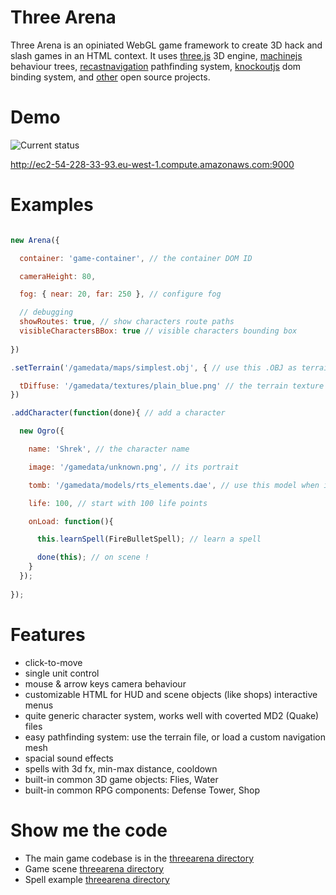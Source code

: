 Three Arena
===

Three Arena is an opiniated WebGL game framework to create 3D hack and slash games in an HTML context. It uses [three.js](http://threejs.org) 3D engine, [machinejs](http://machinejs.maryrosecook.com) behaviour trees, [recastnavigation](https://github.com/memononen/recastnavigation) pathfinding system, [knockoutjs](http://knockoutjs.com) dom binding system, and [other](three-arena/blob/master/bower.json) open source projects.



Demo
===
![Current status](https://raw.github.com/vincent/three-arena/master/app/images/screenshots/2013-09-09.png)

http://ec2-54-228-33-93.eu-west-1.compute.amazonaws.com:9000

Examples
===
```js

new Arena({

  container: 'game-container', // the container DOM ID

  cameraHeight: 80,

  fog: { near: 20, far: 250 }, // configure fog

  // debugging
  showRoutes: true, // show characters route paths
  visibleCharactersBBox: true // visible characters bounding box
  
})

.setTerrain('/gamedata/maps/simplest.obj', { // use this .OBJ as terrain

  tDiffuse: '/gamedata/textures/plain_blue.png' // the terrain texture
})

.addCharacter(function(done){ // add a character

  new Ogro({

    name: 'Shrek', // the character name

    image: '/gamedata/unknown.png', // its portrait

    tomb: '/gamedata/models/rts_elements.dae', // use this model when it dies

    life: 100, // start with 100 life points

    onLoad: function(){

      this.learnSpell(FireBulletSpell); // learn a spell

      done(this); // on scene !
    }
  });
  
});
```

Features
===

* click-to-move
* single unit control
* mouse & arrow keys camera behaviour
* customizable HTML for HUD and scene objects (like shops) interactive menus
* quite generic character system, works well with coverted MD2 (Quake) files
* easy pathfinding system: use the terrain file, or load a custom navigation mesh
* spacial sound effects
* spells with 3d fx, min-max distance, cooldown
* built-in common 3D game objects: Flies, Water
* built-in common RPG components: Defense Tower, Shop


Show me the code
===

* The main game codebase is in the [threearena directory](app/scripts/threearena)
* Game scene [threearena directory](app/scripts/threearena/game.js)
* Spell example [threearena directory](app/scripts/threearena/spell/bite.js)
